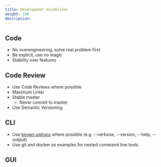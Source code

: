 ```yaml
---
title: Development Guidelines
weight: 190
description:
---
```


## Code

- No overengineering, solve real problem first
- Be explicit, use no magic
- Stability over features

## Code Review

- Use Code Reviews where possible
- Maximum Linter 
- Stable master
  - Never commit to master
- Use Semantic Versioning

## CLI

- Use [known options](https://www.gnu.org/prep/standards/html_node/Option-Table.html#Option-Table) 
    where possible (e.g. --verbose, --version, --help, --output)
- Use git and docker as examples for nested command line tools

## GUI
